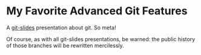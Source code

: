 My Favorite Advanced Git Features
=================================

A [git-slides](https://github.com/gelisam/git-slides) presentation about git.
So meta!

Of course, as with all git-slides presentations, be warned: the public history
of those branches will be rewritten mercilessly.
